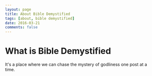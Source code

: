 ```yaml
---
layout: page
title: About Bible Demystified
tags: [about, bible demystified]
date: 2016-03-21
comments: false
---
```

    
# What is Bible Demystified
It's a place where we can chase the mystery of godliness one post at a time.